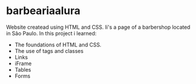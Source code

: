# barbeariaalura
Website createad using HTML and CSS. Ii's a page of a barbershop located in São Paulo. In this project i learned:
- The foundations of HTML and CSS. 
- The use of tags and classes
- Links
- iFrame
- Tables
- Forms

